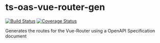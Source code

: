 # ts-oas-vue-router-gen
[![Build Status](https://travis-ci.org/byu-oit/ts-oas-vue-router-gen.svg?branch=master)](https://travis-ci.org/byu-oit/ts-oas-vue-router-gen)
[![Coverage Status](https://coveralls.io/repos/github/byu-oit/ts-oas-vue-router-gen/badge.svg?branch=master)](https://coveralls.io/github/byu-oit/ts-oas-vue-router-gen?branch=master)

Generates the routes for the Vue-Router using a OpenAPI Specification document
